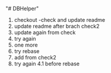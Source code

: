 "# DBHelper"

1. checkout -check and update readme
2. update readme after brach check2
3. update again from check
4. try again
5. one more
6. try rebase
2. add from check2
4. try again
4.1 before rebase